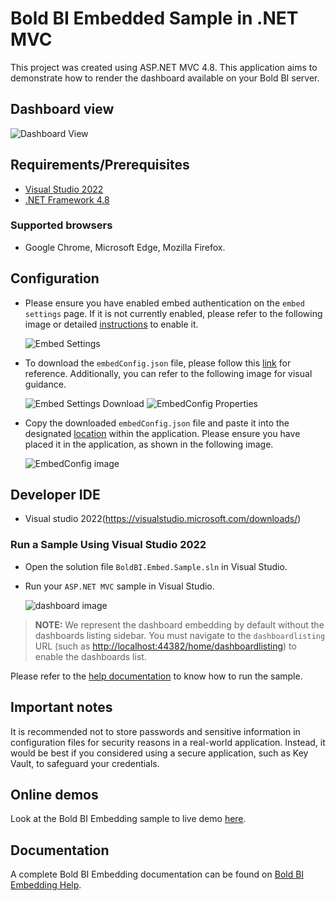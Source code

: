 # Bold BI Embedded Sample in .NET MVC

This project was created using ASP.NET MVC 4.8. This application aims to demonstrate how to render the dashboard available on your Bold BI server.

## Dashboard view

![Dashboard View](https://github.com/boldbi/aspnet-core-sample/assets/91586758/6c641551-ccd1-4a6d-98a0-613ff6601acf)

## Requirements/Prerequisites

* [Visual Studio 2022](https://visualstudio.microsoft.com/downloads/)
* [.NET Framework 4.8](https://dotnet.microsoft.com/en-us/download/dotnet-framework)

### Supported browsers
  
* Google Chrome, Microsoft Edge, Mozilla Firefox.

## Configuration

* Please ensure you have enabled embed authentication on the `embed settings` page. If it is not currently enabled, please refer to the following image or detailed [instructions](https://help.boldbi.com/site-administration/embed-settings/#get-embed-secret-code) to enable it.

    ![Embed Settings](https://github.com/boldbi/aspnet-core-sample/assets/91586758/b3a81978-9eb4-42b2-92bb-d1e2735ab007)

* To download the `embedConfig.json` file, please follow this [link](https://help.boldbi.com/site-administration/embed-settings/#get-embed-configuration-file) for reference. Additionally, you can refer to the following image for visual guidance.

    ![Embed Settings Download](https://github.com/boldbi/aspnet-core-sample/assets/91586758/d27d4cfc-6a3e-4c34-975e-f5f22dea6172)
    ![EmbedConfig Properties](https://github.com/boldbi/aspnet-core-sample/assets/91586758/d6ce925a-0d4c-45d2-817e-24d6d59e0d63)

* Copy the downloaded `embedConfig.json` file and paste it into the designated [location](https://github.com/boldbi/aspnet-mvc-sample/tree/master/BoldBI.Embed.Sample) within the application. Please ensure you have placed it in the application, as shown in the following image.

   ![EmbedConfig image](https://github.com/boldbi/aspnet-mvc-sample/assets/91586758/44292700-2774-44b3-ae5d-09f15ca646fc)

## Developer IDE

* Visual studio 2022(<https://visualstudio.microsoft.com/downloads/>)

### Run a Sample Using Visual Studio 2022

* Open the solution file `BoldBI.Embed.Sample.sln` in Visual Studio.

* Run your `ASP.NET MVC` sample in Visual Studio.

    ![dashboard image](https://github.com/boldbi/aspnet-core-sample/assets/91586758/6c641551-ccd1-4a6d-98a0-613ff6601acf)

> **NOTE:** We represent the dashboard embedding by default without the dashboards listing sidebar. You must navigate to the `dashboardlisting` URL (such as <http://localhost:44382/home/dashboardlisting>) to enable the dashboards list.

Please refer to the [help documentation](https://help.boldbi.com/embedding-options/embedding-sdk/samples/asp-net-mvc/#how-to-run-the-sample) to know how to run the sample.

## Important notes

It is recommended not to store passwords and sensitive information in configuration files for security reasons in a real-world application. Instead, it would be best if you considered using a secure application, such as Key Vault, to safeguard your credentials.

## Online demos

Look at the Bold BI Embedding sample to live demo [here](https://samples.boldbi.com/embed).

## Documentation

A complete Bold BI Embedding documentation can be found on [Bold BI Embedding Help](https://help.boldbi.com/embedded-bi/javascript-based/).
